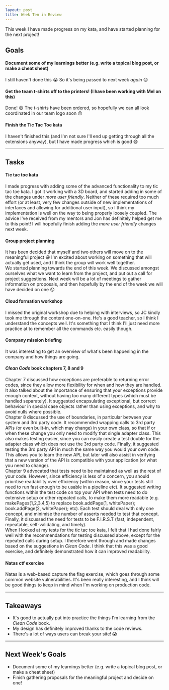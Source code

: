 ```yaml
---
layout: post
title: Week Ten in Review
---
```


This week I have made progress on my kata, and have started planning for the next project!

## Goals

#### Document some of my learnings better (e.g. write a topical blog post, or make a cheat sheet)

I still haven't done this :sob: So it's being passed to next week *again* :persevere:

#### Get the team t-shirts off to the printers! (I have been working with Mel on this)

Done! :yum: The t-shirts have been ordered, so hopefully we can all look coordinated in our team logo soon :stuck_out_tongue:

#### Finish the Tic Tac Toe kata

I haven't finished this (and I'm not sure I'll end up getting through all the extensions anyway), but I have made progress which is good :smile:

---

## Tasks

#### Tic tac toe kata

I made progress with adding some of the advanced functionality to my tic tac toe kata. I got it working with a 3D board, and started adding in some of the changes under _more user friendly_. Neither of these required too much effort (or at least, very few changes outside of new implementations of interfaces and allowing for additional user input), so I think my implementation is well on the way to being properly loosely coupled. The advice I've received from my mentors and Jon has definitely helped get me to this point! I will hopefully finish adding the _more user friendly_ changes next week.

#### Group project planning

It has been decided that myself and two others will move on to the meaningful project :grinning: I'm excited about working on something that will actually get used, and I think the group will work well together.  
We started planning towards the end of this week. We discussed amongst ourselves what we want to learn from the project, and put out a call for project suggestions. Next week will be a lot of meetings to gather information on proposals, and then hopefully by the end of the week we will have decided on one :hushed:

#### Cloud formation workshop

I missed the original workshop due to helping with interviews, so JC kindly took me through the content one-on-one. He's a good teacher, so I think I understand the concepts well. It's something that I think I'll just need more practice at to remember all the commands etc. easily though.

#### Company mission briefing

It was interesting to get an overview of what's been happening in the company and how things are going.

#### _Clean Code_ book chapters 7, 8 and 9

Chapter 7 discussed how exceptions are preferable to returning error codes, since they allow more flexibility for when and how they are handled. It also talked about the importance of ensuring that your exceptions provide enough context, without having too many different types (which must be handled separately). It suggested encapsulating exceptional, but correct behaviour in special case objects rather than using exceptions, and why to avoid nulls where possible.  
Chapter 8 discussed the use of boundaries, in particular between your system and 3rd party code. It recommended wrapping calls to 3rd party APIs (or even built-in, which may change) in your own class, so that if or when these change you only need to modify that single adapter class. This also makes testing easier, since you can easily create a test double for the adapter class which does not use the 3rd party code. Finally, it suggested testing the 3rd party API in much the same way you would your own code. This allows you to learn the new API, but later will also assist in verifying that a new version of the API is compatible with your application (or what you need to change).  
Chapter 9 advocated that tests need to be maintained as well as the rest of your code. However, since efficiency is less of a concern, you should prioritise readability over efficiency (within reason, since your tests still need to run fast enough to be usable in a pipeline etc). It suggested writing functions within the test code on top your API when tests need to do extensive setup or other repeated calls, to make them more readable (e.g. makePages(1,2,3,4,5) to replace book.addPage(1, whitePaper); book.addPage(2, whitePaper); etc). Each test should deal with only one concept, and minimise the number of asserts needed to test that concept. Finally, it discussed the need for tests to be F.I.R.S.T (fast, independent, repeatable, self-validating, and timely).  
When I looked at my tests for the tic tac toe kata, I felt that I had done fairly well with the recommendations for testing discussed above, except for the repeated calls during setup. I therefore went through and made changes based on the suggestions in _Clean Code_. I think that this was a good exercise, and definitely demonstrated how it can improved readability. 

#### Natas ctf exercise

Natas is a web-based capture the flag exercise, which goes through some common website vulnerabilities. It's been really interesting, and I think will be good things to keep in mind when I'm working on production code.

---

## Takeaways

* It's good to actually put into practice the things I'm learning from the _Clean Code_ book.  
* My design has definitely improved thanks to the code reviews.  
* There's a lot of ways users can break your site! :scream:

---

## Next Week's Goals

* Document some of my learnings better (e.g. write a topical blog post, or make a cheat sheet)
* Finish gathering proposals for the meaningful project and decide on one!
